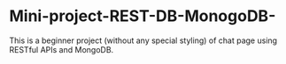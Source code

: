 # Mini-project-REST-DB-MonogoDB-
This is a beginner project (without any special styling) of chat page using RESTful APIs and MongoDB.
